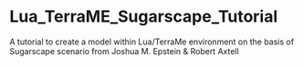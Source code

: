 # Lua_TerraME_Sugarscape_Tutorial
A tutorial to create a model within Lua/TerraMe environment on the basis of Sugarscape scenario from Joshua M. Epstein &amp; Robert Axtell
